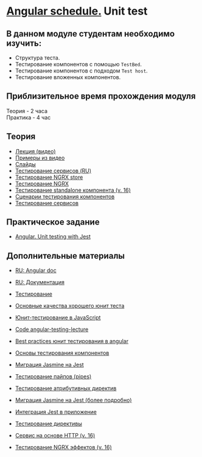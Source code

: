 # [Angular schedule.](../../README.md) Unit test

## В данном модуле студентам необходимо изучить:

- Структура теста.
- Тестирование компонентов с помощью `TestBed`.
- Тестирование компонентов с подходом `Test host`.
- Тестирование вложенных компонентов.

## Приблизительное время прохождения модуля

Теория - 2 часа  
Практика - 4 час

## Теория

- [Лекция (видео)](https://youtu.be/MSXCNHrmk9U)
- [Примеры из видео](https://github.com/pavelrazuvalau/angular-lectures/tree/master/angular-unit-testing)
- [Слайды](https://slides.com/pavelrazuvalau/angular-unit-testing)
- [Тестирование сервисов (RU)](https://medium.com/fafnur/%D1%82%D0%B5%D1%81%D1%82%D0%B8%D1%80%D0%BE%D0%B2%D0%B0%D0%BD%D0%B8%D0%B5-%D1%81%D0%B5%D1%80%D0%B2%D0%B8%D1%81%D0%BE%D0%B2-%D0%B2-angular-%D1%81-%D0%BF%D0%BE%D0%BC%D0%BE%D1%89%D1%8C%D1%8E-jest-%D1%82%D0%B5%D1%81%D1%82%D0%B8%D1%80%D0%BE%D0%B2%D0%B0%D0%BD%D0%B8%D0%B5-%D1%80%D0%B5%D0%B0%D0%BA%D1%82%D0%B8%D0%B2%D0%BD%D0%BE%D0%B9-%D0%B0%D1%81%D0%B8%D0%BD%D1%85%D1%80%D0%BE%D0%BD%D0%BD%D0%BE%D0%B9-%D0%BB%D0%BE%D0%B3%D0%B8%D0%BA%D0%B8-396ba5eca147)
- [Тестирование NGRX store](https://itnext.io/complete-testing-of-angular-ngrx-store-with-jest-a4ac5fb55e23)
- [Тестирование NGRX](https://next.ngrx.io/guide/store/testing)
- [Тестирование standalone компонента (v. 16)](http://www.kamilkonopka.eu/posts/testing-angular-16-standalone-components-with-jest)
- [Сценарии тестирования компонентов](https://angular.io/guide/testing-components-scenarios#component-testing-scenarios)
- [Тестирование сервисов](https://angular.io/guide/testing-services)

## Практическое задание

- [Angular. Unit testing with Jest](../../../tasks/angular/unit-testing-jest.md)

## Дополнительные материалы

- [RU: Angular doc](https://angdev.ru/angular)
- [RU: Документация](https://angular-ru.github.io)

- [Тестирование](https://angdev.ru/archive/angular9/angular-unit-testing/)
- [Основные качества хорошего юнит теста](https://www.kenneth-truyers.net/2012/12/15/key-qualities-of-a-good-unit-test/)
- [Юнит-тестирование в JavaScript](https://www.youtube.com/watch?v=Eu35xM76kKY)
- [Code angular-testing-lecture](https://github.com/stas-dolgachov/angular-testing-lecture)
- [Best practices юнит тестирования в angular](https://gorillalogic.com/blog/best-practices-for-angular-unit-testing)
- [Основы тестирования компонентов](https://angdev.ru/archive/angular9/components-unit-testing/)
- [Миграция Jasmine на Jest](https://jestjs.io/docs/migration-guide)
- [Тестирование пайпов (pipes)](https://angdev.ru/archive/angular9/pipes-unit-testing/)
- [Тестирование атрибутивных директив](https://angdev.ru/archive/angular9/directives-unit-testing/)
- [Миграция Jasmine на Jest (более подробно)](https://dev.to/this-is-angular/migrate-from-jasmine-to-jest-and-testing-in-angular-286i)
- [Интеграция Jest в приложение](https://timdeschryver.dev/blog/integrate-jest-into-an-angular-application-and-library)
- [Тестирование директивы](https://blog.stackademic.com/testing-standalone-directive-with-jest-in-angular-16-90f2781a26c3)
- [Сервис на основе HTTP (v. 16)](https://blog.stackademic.com/testing-http-based-services-within-angular-16-with-jest-c9e867e22632)
- [Тестирование NGRX эффектов (v. 16)](https://blog.stackademic.com/testing-functional-ngrx-effects-in-angular-16-with-jest-28e2d615a50d)
